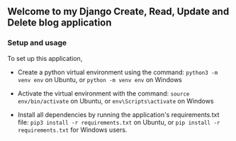 ## Welcome to my Django Create, Read, Update and Delete blog application

### Setup and usage

To set up this application,

* Create a python virtual environment using the command: `python3 -m venv env` on Ubuntu, or `python -m venv env` on Windows

* Activate the virtual environment with the command: `source env/bin/activate` on Ubuntu, or `env\Scripts\activate` on Windows

* Install all dependencies by running the application's requirements.txt file: `pip3 install -r requirements.txt` on Ubuntu, or `pip install -r requirements.txt` for Windows users.
